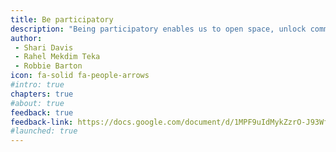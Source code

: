 ```yaml
---
title: Be participatory
description: "Being participatory enables us to open space, unlock community leadership and innovation, and share power -  especially by centering marginalized community members typically left out of government business as usual."
author:
 - Shari Davis
 - Rahel Mekdim Teka
 - Robbie Barton
icon: fa-solid fa-people-arrows
#intro: true
chapters: true
#about: true
feedback: true
feedback-link: https://docs.google.com/document/d/1MPF9uIdMykZzrO-J93Wf6RE2d5w31aagEsVaKCS6wQU/edit?usp=sharing
#launched: true
---
```


